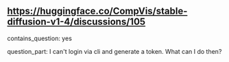 ## https://huggingface.co/CompVis/stable-diffusion-v1-4/discussions/105

contains_question: yes

question_part: I can't login via cli and generate a token. What can I do then?